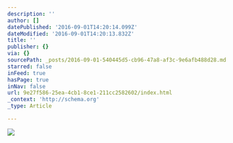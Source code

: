 ```yaml
---
description: ''
author: []
datePublished: '2016-09-01T14:20:14.099Z'
dateModified: '2016-09-01T14:20:13.832Z'
title: ''
publisher: {}
via: {}
sourcePath: _posts/2016-09-01-540445d5-cb96-47a8-af3c-9e6afb488d28.md
starred: false
inFeed: true
hasPage: true
inNav: false
url: 9e27f586-25ea-4cb1-8ce1-211cc2582602/index.html
_context: 'http://schema.org'
_type: Article

---
```

![](https://the-grid-user-content.s3-us-west-2.amazonaws.com/0c838013-7a8a-48e1-a02c-1423380ffb6a.jpg)